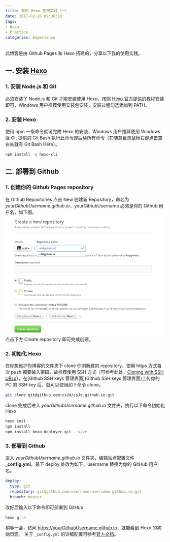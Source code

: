 ```yaml
---
title: 我的 Hexo 使用实践（一）
date: 2017-02-26 09:36:10
tags:
- Hexo
- Practice
categories: Experience
---
```


此博客是由 Github Pages 和 Hexo 搭建的，分享以下我的使用实践。
## 一. 安装 [Hexo](https://hexo.io/zh-cn/)
### 1. 安装 Node.js 和 Git
必须安装了 Node.js 和 Git 才能安装使用 Hexo，按照 [Hexo 官方提供的教程](https://hexo.io/zh-cn/docs/index.html)安装即可，Windows 用户推荐使用安装包安装，安装过程勾选添加到 PATH。

<!-- more -->

### 2. 安装 Hexo
使用 npm 一条命令就可完成 Hexo 的安装，Windows 用户推荐使用 Windows 版 Git 提供的 Git Bash 执行此命令即后续所有命令（在随意目录鼠标右键点击空白处就有 Git Bash Here）。
``` bash
npm install -g hexo-cli
```

## 二. 部署到 Github
### 1. 创建你的 Github Pages repository
在 Github Repositories 点击 New 创建新 Repository，命名为*yourGithubUsername.github.io*，yourGithubUsername 必须是你的 Github 用户名，如下图。
![](https://github.com/csJd/csJd.github.io/raw/res/My-Practice-with-Hexo.png)
点击下方 Create repository 即可完成创建。

### 2. 初始化 Hexo
在你想维护你博客的文件夹下 clone 你刚新建的 repository，使用 https 方式每次 push 都要输入密码，故推荐使用 SSH 方式（可参考此处，[Cloning with SSH URLs](https://help.github.com/articles/which-remote-url-should-i-use/#cloning-with-ssh-urls)），在[Github SSH keys 管理界面](Github SSH keys 管理界面)上传你的 PC 的 SSH key 后，就可以使用如下命令 clone。
``` bash
git clone git@github.com:csJd/csJd.github.io.git
```
clone 完成后进入 *yourGithubUsername.github.io* 文件夹，执行以下命令初始化 Hexo
``` bash
hexo init
npm install
npm install hexo-deployer-git --save
```
### 3. 部署到 Github
进入 *yourGithubUsername.github.io* 文件夹，编辑站点配置文件 **_config.yml**，最下 deploy 处改为如下，username 替换为你的 GitHub 用户名。
``` yaml
deploy:
  type: git
  repository: git@github.com:username/username.github.io.git
  branch: master
```
改好后输入以下命令即可部署到 GitHub
``` bash
hexo g -d
```
稍等一会，访问 <https://yourGithubUsername.github.io>，就能看到 Hexo 的初始页面。
关于 `_config.yml` 的详细配置可参考[官方文档](https://hexo.io/zh-cn/docs/configuration.html)。
